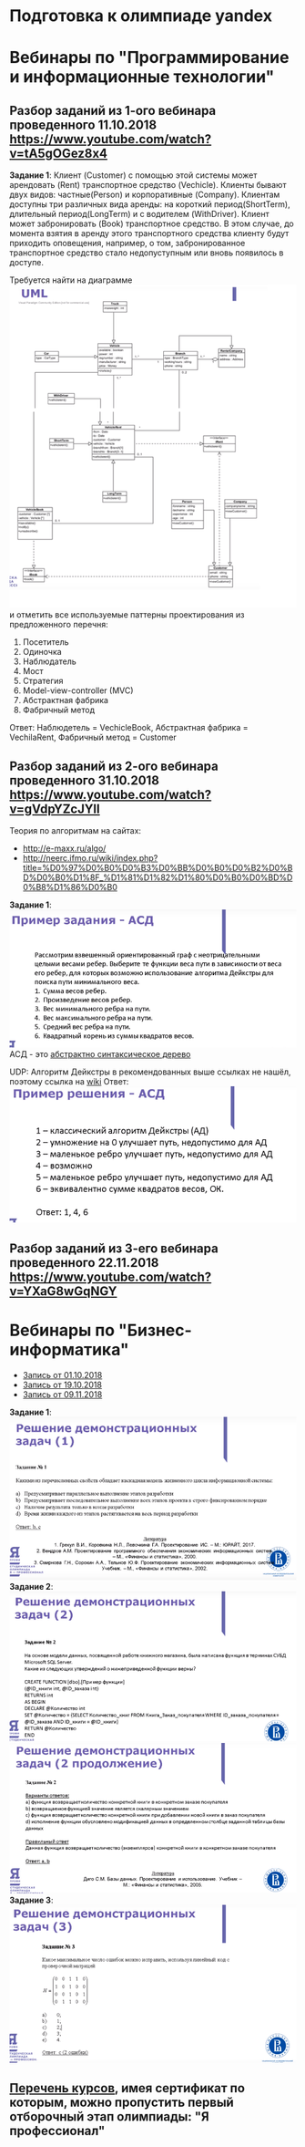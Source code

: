 # Подготовка к олимпиаде yandex 

# Вебинары по "Программирование и информационные технологии"

## Разбор заданий из 1-ого вебинара проведенного 11.10.2018 https://www.youtube.com/watch?v=tA5gOGez8x4

**Задание 1**:
Клиент (Customer) с помощью этой системы может арендовать (Rent) транспортное средство (Vechicle). Клиенты бывают двух видов: частные(Person) и корпоративные (Company). Клиентам доступны три различных вида аренды: на короткий период(ShortTerm), длительный период(LongTerm) и с водителем (WithDriver).
Клиент может забронировать (Book) транспортное средство. В этом случае, до момента взятия в аренду этого транспортного средства клиенту будут приходить оповещения, например, о том, забронированное транспортное средство стало недопуступным или вновь появилось в доступе.

Требуется найти на диаграмме ![для задания](images/Webinar1Task1.png) и отметить все используемые паттерны проектирования из предложенного перечня:

1. Посетитель
2. Одиночка
3. Наблюдатель
4. Мост
5. Стратегия
6. Model-view-controller (MVC)
7. Абстрактная фабрика
8. Фабричный метод

Ответ: Наблюдетель = VechicleBook, Абстрактная фабрика = VechilaRent,
Фабричный метод = Customer


## Разбор заданий из 2-ого вебинара проведенного 31.10.2018 https://www.youtube.com/watch?v=gVdpYZcJYlI

Теория по алгоритмам на сайтах:
+ http://e-maxx.ru/algo/
+ http://neerc.ifmo.ru/wiki/index.php?title=%D0%97%D0%B0%D0%B3%D0%BB%D0%B0%D0%B2%D0%BD%D0%B0%D1%8F_%D1%81%D1%82%D1%80%D0%B0%D0%BD%D0%B8%D1%86%D0%B0

**Задание 1**:
![для задания](images/Webinar2Task1.png)
АСД - это [абстрактно синтаксическое дерево](https://ru.wikipedia.org/wiki/%D0%90%D0%B1%D1%81%D1%82%D1%80%D0%B0%D0%BA%D1%82%D0%BD%D0%BE%D0%B5_%D1%81%D0%B8%D0%BD%D1%82%D0%B0%D0%BA%D1%81%D0%B8%D1%87%D0%B5%D1%81%D0%BA%D0%BE%D0%B5_%D0%B4%D0%B5%D1%80%D0%B5%D0%B2%D0%BE)

UDP: Алгоритм Дейкстры в рекомендованных выше ссылках не нашёл, поэтому ссылка на [wiki](https://ru.wikipedia.org/wiki/%D0%90%D0%BB%D0%B3%D0%BE%D1%80%D0%B8%D1%82%D0%BC_%D0%94%D0%B5%D0%B9%D0%BA%D1%81%D1%82%D1%80%D1%8B)
Ответ: ![Пример разбора ответа](images/Webinar2Task1_2.png)


## Разбор заданий из 3-его вебинара проведенного 22.11.2018 https://www.youtube.com/watch?v=YXaG8wGqNGY



# Вебинары по "Бизнес-информатика"

- [Запись от 01.10.2018](https://www.youtube.com/watch?v=U0Ws5aTjbls)
- [Запись от 19.10.2018](https://www.youtube.com/watch?v=Rozkr_OnyEc)
- [Запись от 09.11.2018](https://www.youtube.com/watch?v=NsVhZW_elfc)

**Задание 1**:
![Задание 1](images/businessInformatics/Webinar3Task1.png)
**Задание 2**:
![Задание 2.1](images/businessInformatics/Webinar3Task2_1.png)
![Задание 2.2](images/businessInformatics/Webinar3Task2_2.png)
**Задание 3**:
![Задание 3](images/businessInformatics/Webinar3Task3.png)

## [Перечень курсов](recommends/COURSES.md), имея сертификат по которым, можно пропустить первый отборочный этап олимпиады: "Я профессионал"